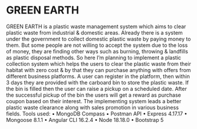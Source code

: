 # GREEN EARTH
 GREEN EARTH is a plastic waste management system which aims to clear plastic waste from industrial
& domestic areas. Already there is a system under the government to collect domestic plastic waste by
paying money to them. But some people are not willing to accept the system due to the loss of money,
they are finding other ways such as burning, throwing & landfills as plastic disposal methods. So here I’m
planning to implement a plastic collection system which helps the users to clear the plastic waste from
their habitat with zero cost & by that they can purchase anything with offers from different business
platforms. A user can register in the platform, then within 3 days they are provided with the carboard bin
to store the plastic waste. If the bin is filled then the user can raise a pickup on a scheduled date. After the
successful pickup of the bin the users will get a reward as purchase coupon based on their interest. The
implementing system leads a better plastic waste clearance along with sales promotion in various business
fields.
Tools used:
• MongoDB Compass
• Postman API
• Express 4.17.17
• Mongoose 8.1.1
• Angular CLI 16.2.4
• Node 18.18.0
• Bootstrap 5
